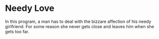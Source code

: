 # Needy Love

In this program, a man has to deal with the bizzare affection of his needy girlfriend. For some reason she never gets close and leaves him when she gets too far.
